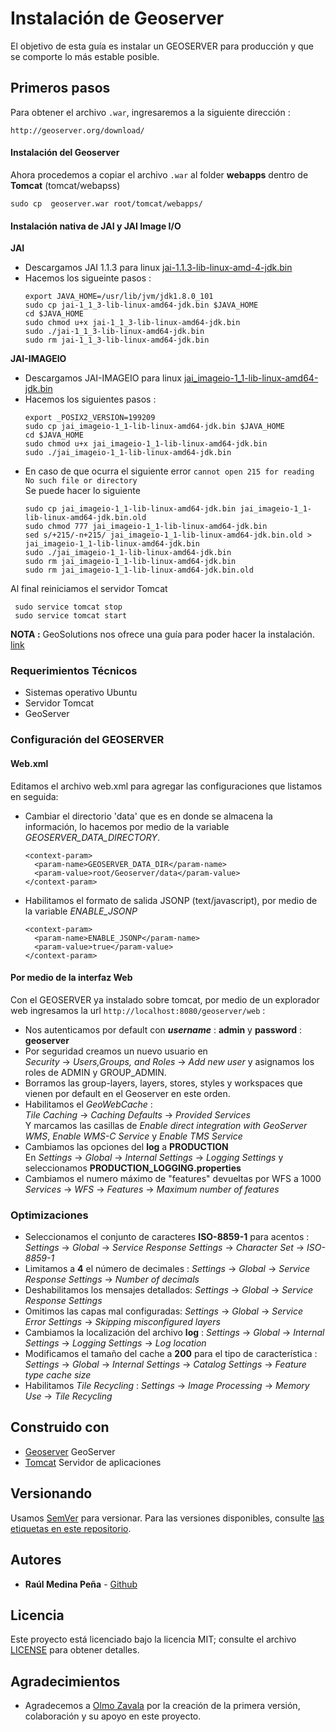 # Instalación de Geoserver

El objetivo de esta guía es instalar un GEOSERVER para producción y que se comporte lo más estable posible.

## Primeros pasos
Para obtener el archivo `.war`, ingresaremos a la siguiente dirección : 
   
   `http://geoserver.org/download/`  

#### Instalación del Geoserver
 Ahora procedemos a copiar el archivo `.war` al folder **webapps** dentro de **Tomcat** (tomcat/webapss)  
  ```
  sudo cp  geoserver.war root/tomcat/webapps/
  ```

#### Instalación nativa de JAI y JAI Image I/O
   **JAI**
   * Descargamos JAI 1.1.3 para linux [jai-1.1.3-lib-linux-amd-4-jdk.bin][1]
   * Hacemos los sigueinte pasos :
     ```
     export JAVA_HOME=/usr/lib/jvm/jdk1.8.0_101  
     sudo cp jai-1_1_3-lib-linux-amd64-jdk.bin $JAVA_HOME  
     cd $JAVA_HOME  
     sudo chmod u+x jai-1_1_3-lib-linux-amd64-jdk.bin  
     sudo ./jai-1_1_3-lib-linux-amd64-jdk.bin  
     sudo rm jai-1_1_3-lib-linux-amd64-jdk.bin  
     ```
     
   **JAI-IMAGEIO**
   * Descargamos JAI-IMAGEIO para linux [jai_imageio-1_1-lib-linux-amd64-jdk.bin][2]
   * Hacemos los siguientes pasos :  
     ```
     export _POSIX2_VERSION=199209  
     sudo cp jai_imageio-1_1-lib-linux-amd64-jdk.bin $JAVA_HOME  
     cd $JAVA_HOME  
     sudo chmod u+x jai_imageio-1_1-lib-linux-amd64-jdk.bin  
     sudo ./jai_imageio-1_1-lib-linux-amd64-jdk.bin  
     ```
   * En caso de que ocurra el siguiente error  `cannot open 215 for reading No such file or directory`  
     Se puede hacer lo siguiente 
     ```
     sudo cp jai_imageio-1_1-lib-linux-amd64-jdk.bin jai_imageio-1_1-lib-linux-amd64-jdk.bin.old  
     sudo chmod 777 jai_imageio-1_1-lib-linux-amd64-jdk.bin  
     sed s/+215/-n+215/ jai_imageio-1_1-lib-linux-amd64-jdk.bin.old > jai_imageio-1_1-lib-linux-amd64-jdk.bin  
     sudo ./jai_imageio-1_1-lib-linux-amd64-jdk.bin  
     sudo rm jai_imageio-1_1-lib-linux-amd64-jdk.bin  
     sudo rm jai_imageio-1_1-lib-linux-amd64-jdk.bin.old  
     ```
   
   
   Al final reiniciamos el servidor Tomcat
   ```
    sudo service tomcat stop
    sudo service tomcat start
   ```
   
  **NOTA :** GeoSolutions nos ofrece una guía para poder hacer la instalación. [link][3]
  
### Requerimientos Técnicos
   * Sistemas operativo Ubuntu
   * Servidor Tomcat  
   * GeoServer

### Configuración del GEOSERVER  

#### Web.xml
Editamos el archivo web.xml para agregar las configuraciones que listamos en seguida:
   * Cambiar el directorio 'data' que es en donde se almacena la información, lo hacemos por medio de la variable 
     *GEOSERVER_DATA_DIRECTORY*.
     ```
     <context-param>
       <param-name>GEOSERVER_DATA_DIR</param-name>
       <param-value>root/Geoserver/data</param-value>
     </context-param>
     ```
   * Habilitamos el formato de salida JSONP (text/javascript), por medio de la variable *ENABLE_JSONP*
     ```
     <context-param>
       <param-name>ENABLE_JSONP</param-name>
       <param-value>true</param-value>
     </context-param>
     ```

#### Por medio de la interfaz Web 
Con el GEOSERVER ya instalado sobre tomcat, por medio de un explorador web ingresamos la url `http://localhost:8080/geoserver/web` :  
   
   * Nos autenticamos por default con ***username*** : **admin** y **password** : **geoserver**  
   * Por seguridad creamos un nuevo usuario  en  
     *Security* -> *Users,Groups, and Roles* -> *Add new user* y asignamos los roles de ADMIN y GROUP_ADMIN.
   * Borramos las group-layers, layers, stores, styles y workspaces que vienen por default en el Geoserver en este orden.
   * Habilitamos el *GeoWebCache* :  
     *Tile Caching* -> *Caching Defaults* -> *Provided Services*  
     Y marcamos las casillas de *Enable direct integration with GeoServer WMS*, *Enable WMS-C Service* y *Enable TMS Service*
   * Cambiamos las opciones del **log** a **PRODUCTION**  
     En *Settings* -> *Global* -> *Internal Settings* -> *Logging Settings* y seleccionamos **PRODUCTION_LOGGING.properties**
   * Cambiamos el numero máximo de "features" devueltas por WFS a 1000
     *Services* -> *WFS* -> *Features* -> *Maximum number of features*

 ### Optimizaciones
 
   * Seleccionamos el conjunto de caracteres **ISO-8859-1** para acentos :  
     *Settings* -> *Global* -> *Service Response Settings* -> *Character Set* -> *ISO-8859-1*
   * Limitamos a **4** el número de decimales : *Settings* -> *Global* -> *Service Response Settings* -> *Number of decimals*  
   * Deshabilitamos los mensajes detallados: *Settings* -> *Global* -> *Service Response Settings*   
   * Omitimos las capas mal configuradas: *Settings* -> *Global* -> *Service Error Settings* -> *Skipping misconfigured layers*  
   * Cambiamos la localización del archivo **log** : *Settings* -> *Global* -> *Internal Settings* -> *Logging Settings* -> *Log location*  
   * Modificamos el tamaño del cache a **200** para el tipo de característica : 
        *Settings* -> *Global* -> *Internal Settings* -> *Catalog Settings* -> *Feature type cache size*  
   * Habilitamos *Tile Recycling* : *Settings* -> *Image Processing* -> *Memory Use* -> *Tile Recycling*  

 
## Construido con
* [Geoserver][4] GeoServer
* [Tomcat][5] Servidor de aplicaciones

## Versionando  
Usamos [SemVer][6] para versionar. Para las versiones disponibles, consulte [las etiquetas en este repositorio][7].

## Autores
* **Raúl Medina Peña** - [Github][8]

## Licencia
Este proyecto está licenciado bajo la licencia MIT; consulte el archivo [LICENSE](LICENSE) para obtener detalles.

## Agradecimientos  
* Agradecemos a [Olmo Zavala][9] por la creación de la primera versión, colaboración y su apoyo en este proyecto.

[1]: http://download.java.net/media/jai/builds/release/1_1_3/jai-1_1_3-lib-linux-amd64.tar.gz
[2]: http://download.java.net/media/jai-imageio/builds/release/1.1/jai_imageio-1_1-lib-linux-amd64.tar.gz
[3]: https://geoserver.geo-solutions.it/edu/en/install_run/jai_io_install.html
[4]: https://docs.geoserver.org/
[5]: http://tomcat.apache.org/
[6]: https://semver.org/lang/es/
[7]: https://github.com/grupoioa/geoserver_instalacion/tags
[8]: https://github.com/rmedina09
[9]: https://github.com/olmozavala

